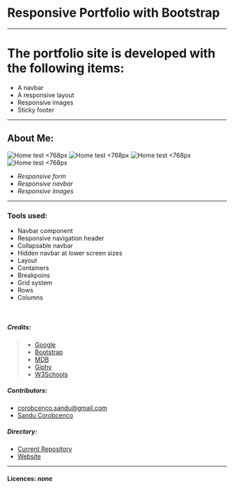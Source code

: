 # Responsive Portfolio with Bootstrap



___

# The portfolio site is developed with the following items: 
* A navbar
* A responsive layout
* Responsive images 
* Sticky footer
___
## About Me:


![Home test <768px](./Assets/screenshot_1.png)
![Home test <768px](./Assets/screenshot_2.png)
![Home test <768px](./Assets/screenshot_3.png)
![Home test <768px](./Assets/screenshot_4.png)
* _Responsive form_
* _Responsive navbar_
* _Responsive images_
---
### Tools used:
* Navbar component
* Responsive navigation header
* Collapsable navbar
* Hidden navbar at lower screen sizes
* Layout
* Containers
* Breakpoins
* Grid system
* Rows
* Columns

<br>



##### Credits:
>* [Google](https://www.google.com/)
>* [Bootstrap](https://getbootstrap.com/)
>* [MDB](https://mdbootstrap.com/)
>* [Giphy](https://giphy.com/)
>* [W3Schools](https://www.w3schools.com/)
##### Contributors:

* corobcenco.sandu@gmail.com
* [Sandu Corobcenco](https://github.com/SanduCorobcenco/)
##### Directory:
* [Current Repository](https://github.com/SanduCorobcenco/H2_Bootstrap_Portfolio/)
* [Website](https://sanducorobcenco.github.io/H2_Bootstrap_Portfolio/)
---
#### Licences: **_none_**
